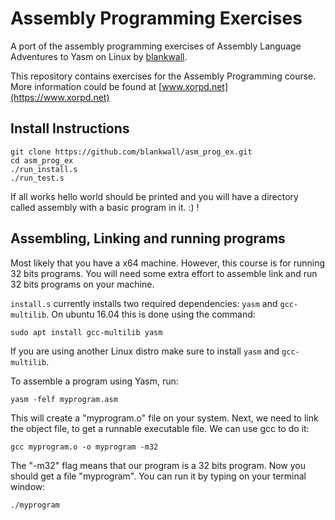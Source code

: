 Assembly Programming Exercises
==============================

A port of the assembly programming exercises of Assembly Language Adventures to
Yasm on Linux by [blankwall](https://github.com/blankwall/).

This repository contains exercises for the Assembly Programming course.
More information could be found at [www.xorpd.net](https://www.xorpd.net)

## Install Instructions

```
git clone https://github.com/blankwall/asm_prog_ex.git
cd asm_prog_ex
./run_install.s
./run_test.s
```

If all works hello world should be printed and you will have a directory called assembly with a basic program in it. :) !

## Assembling, Linking and running programs

Most likely that you have a x64 machine. However, this course is for running 32
bits programs. You will need some extra effort to assemble link and run 32 bits
programs on your machine.

`install.s` currently installs two required dependencies: `yasm` and
`gcc-multilib`. On ubuntu 16.04 this is done using the command:

    sudo apt install gcc-multilib yasm

If you are using another Linux distro make sure to install `yasm` and
`gcc-multilib`.

To assemble a program using Yasm, run:

    yasm -felf myprogram.asm

This will create a "myprogram.o" file on your system.
Next, we need to link the object file, to get a runnable executable file. We
can use gcc to do it:

    gcc myprogram.o -o myprogram -m32

The "-m32" flag means that our program is a 32 bits program.
Now you should get a file "myprogram". You can run it by typing on your
terminal window:

    ./myprogram

